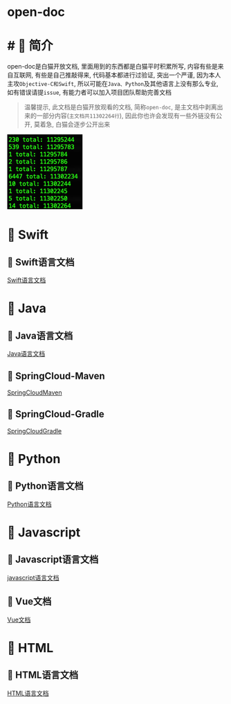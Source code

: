 # open-doc

# # 🍎 简介

open-doc是白猫开放文档, 里面用到的东西都是白猫平时积累所写, 内容有些是来自互联网, 有些是自己推敲得来, 代码基本都进行过验证, 突出一个严谨, 因为本人主攻`Objective-C和Swift`, 所以可能在`Java、Python`及其他语言上没有那么专业, 如有错误请提`issue`, 有能力者可以加入项目团队帮助完善文档

> 温馨提示, 此文档是白猫开放观看的文档, 简称`open-doc`, 是主文档中剥离出来的一部分内容(`主文档共11302264行`), 因此你也许会发现有一些外链没有公开, 莫着急, 白猫会逐步公开出来

![](images/Pasted%20image%2020230818132727.png)

# 🍎 Swift

## 🌲 Swift语言文档

[Swift语言文档](0-language/swift/swift.md)

# 🍎 Java

## 🌲 Java语言文档

[Java语言文档](0-language/Java/Java的副本.md)

## 🌲 SpringCloud-Maven

[SpringCloudMaven](1-framework/java/spring/springcloud/SpringCloudMaven/SpringCloudMaven.md)

## 🌲 SpringCloud-Gradle

[SpringCloudGradle](1-framework/java/spring/springcloud/SpringCloudGradle/SpringCloudGradle.md)

# 🍎 Python

## 🌲 Python语言文档

[Python语言文档](0-language/python/python.md)

# 🍎 Javascript

## 🌲 Javascript语言文档

[javascript语言文档](0-language/javascript/javascript.md)

## 🌲 Vue文档

[Vue文档](1-framework/javascript/vue/vue.md)

# 🍎 HTML

## 🌲 HTML语言文档

[HTML语言文档](0-language/html/html.md)
